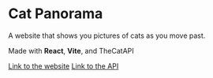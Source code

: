 # Cat Panorama

A website that shows you pictures of cats as you move past.

Made with **React**, **Vite**, and TheCatAPI

<a href="#">Link to the website</a>
<a href="https://thecatapi.com/">Link to the API</a>
